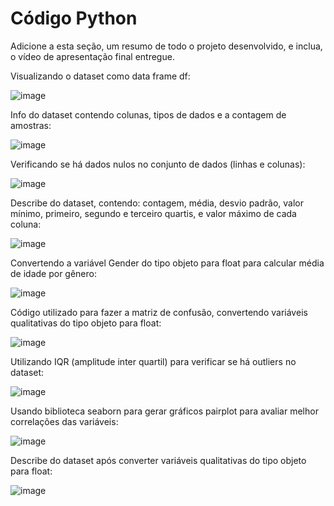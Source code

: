 # Código Python

Adicione a esta seção, um resumo de todo o projeto desenvolvido, e inclua, o vídeo de apresentação final entregue.

Visualizando o dataset como data frame df:

![image](https://github.com/user-attachments/assets/5438f26c-21ac-4013-9e5c-ac5bd0c2cfc7)


Info do dataset contendo colunas, tipos de dados e a contagem de amostras:

![image](https://github.com/user-attachments/assets/bf859dc2-d5a7-47cd-9d1c-75dda2b16e70)


Verificando se há dados nulos no conjunto de dados (linhas e colunas):

![image](https://github.com/user-attachments/assets/e2e8d5ae-8192-4035-a04e-9fbc79a0d528)


Describe do dataset, contendo: contagem, média, desvio padrão, valor mínimo, primeiro, segundo e terceiro quartis, e valor máximo de cada coluna:

![image](https://github.com/user-attachments/assets/55ac0f59-cd77-41e2-b363-03c727514ca0)


Convertendo a variável Gender do tipo objeto para float para calcular média de idade por gênero:

![image](https://github.com/user-attachments/assets/d4a3fc36-22d0-4427-b14b-e40b1a4e0f0c)


Código utilizado para fazer a matriz de confusão, convertendo variáveis qualitativas do tipo objeto para float:

![image](https://github.com/user-attachments/assets/ed2d3a30-f22b-43ea-97c1-4d10298f509c)


Utilizando IQR (amplitude inter quartil) para verificar se há outliers no dataset:

![image](https://github.com/user-attachments/assets/bb7d8966-c9eb-4254-a784-54e05424c6d7)


Usando biblioteca seaborn para gerar gráficos pairplot para avaliar melhor correlações das variáveis:

![image](https://github.com/user-attachments/assets/d764f0ea-68ec-4f45-b7c9-5ac5615ab0c6)


Describe do dataset após converter variáveis qualitativas do tipo objeto para float:

![image](https://github.com/user-attachments/assets/345df550-4c12-41da-9dc6-6ceecd2b8bc3)


